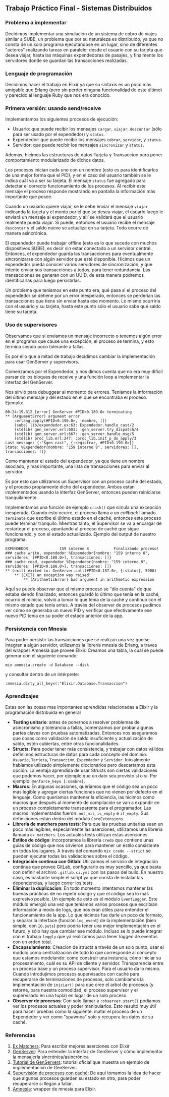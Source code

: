 ## Trabajo Práctico Final - Sistemas Distribuidos

### Problema a implementar

Decidimos implementar una simulación de un sistema de cobro de viajes similar a SUBE, un problema que por su naturaleza
es distribuido, ya que no consta de un solo programa ejecutándose en un lugar, sino de diferentes "actores" realizando
tareas en paralelo: desde el usuario con su tarjeta que desea viajar, hasta las máquinas expendedoras de pasajes, y
finalmente los servidores donde se guardan las transacciones realizadas.

### Lenguaje de programación

Decidimos hacer el trabajo en Elixir ya que su sintaxis es un poco más amigable que Erlang (pero sin perder ninguna
funcionalidad de este último) y parecido al lenguaje Ruby que nos era conocido.

### Primera versión: usando send/receive

Implementamos los siguientes procesos de ejecución:

* Usuario: que puede recibir los mensajes `cargar`, `viajar`, `descontar` (sólo para ser usado por el expendedor) y `status`.
* Expendedor: que puede recibir los mensajes `cobrar`, `servidor`, y `status`.
* Servidor: que puede recibir los mensajes `sincronizar` y `status`.

Además, hicimos las estructuras de datos Tarjeta y Transaccion para poner comportamiento modularizado de dichos datos.

Los procesos inician cada uno con un nombre (esto es para identificarlos de una mejor forma que el PID), y en el caso del
usuario también se le indica cuál va a ser su tarjeta. El mensaje `status` fue agregado para detectar el correcto
funcionamiento de los procesos. Al recibir este mensaje el proceso responde mostrando en pantalla la información más
importante que posee.

Cuando un usuario quiere viajar, se le debe enviar el mensaje `viajar` indicando la tarjeta y el monto por el que se
desea viajar, el usuario luego le enviará un mensaje al expendedor, y allí se validará que el usuario realmente pueda
viajar. Si puede, entonces el usuario recibe el mensaje `descontar` y el saldo nuevo se actualiza en su tarjeta. Todo
ocurre de manera asincrónica.

El expendedor puede trabajar offline (esto es lo que sucede con muchos dispositivos SUBE), es decir sin estar conectado
a un servidor central. Entonces, el expendedor guarda las transacciones para eventualmente sincronizarse con algún
servidor que esté disponible. Hicimos que un expendedor pueda conocer varios servidores de sincronización, y que intente
enviar sus transacciones a todos, para tener redundancia. Las transacciones se generan con un UUID, de esta manera
podremos identificarlas para luego persistirlas. 

Un problema que teníamos en este punto era, qué pasa si el proceso del expendedor se detiene por un error inesperado,
entonces se perderían las transacciones que tiene sin enviar hasta ese momento. Lo mismo ocurriría con el usuario y su
tarjeta, hasta este punto sólo el usuario sabe qué saldo tiene su tarjeta.   

### Uso de supervisores

Observamos que si enviamos un mensaje incorrecto o tenemos algún error en el programa que cause una excepción, el proceso
se termina, y esto termina siendo poco tolerante a fallas.

Es por ello que a mitad de trabajo decidimos cambiar la implementación para usar GenServer y supervisors.

Comenzamos por el Expendedor, y nos dimos cuenta que no era muy difícil parsar de los bloques de receive y una función loop
a implementar la interfaz del GenServer.

Nos sirvió para debuggear al momento de errores. Teníamos la información del último mensaje y del estado en el que se
encontraba el proceso. Ejemplo:

```
00:24:19.312 [error] GenServer #PID<0.189.0> terminating
** (ArgumentError) argument error
    :erlang.apply(#PID<0.190.0>, :nombre, [])
    (sube) lib/expendedor.ex:63: Expendedor.handle_cast/2
    (stdlib) gen_server.erl:601: :gen_server.try_dispatch/4
    (stdlib) gen_server.erl:667: :gen_server.handle_msg/5
    (stdlib) proc_lib.erl:247: :proc_lib.init_p_do_apply/3
Last message: {:"$gen_cast", {:registrar, #PID<0.190.0>}}
State: %Expendedor{nombre: "159 interno 8", servidores: [], transacciones: []}
``` 

Como mantener el estado del expendedor, ya que tiene un nombre asociado, y mas importante, una lista de transacciones
para enviar al servidor.

Es por esto que utilizamos un Supervisor con un proceso caché del estado, y el proceso propiamente dicho del expendedor.
Ambos estan implementados usando la interfaz GenServer, entonces pueden reiniciarse tranquilamente.

Implementamos una función de ejemplo `crash()` que simula una excepción inesperada. Cuando esto ocurre, el proceso llama
a un _callback_ llamado `terminate` que escribe el último estado en el caché, entonces este proceso puede terminar
tranquilo. Mientras tanto, el Supervisor se va a encargar de restartear el proceso, apuntando al proceso de caché que
sigue funcionando, y con el estado actualizado. Ejemplo del output de nuestro programa:

```
EXPENDEDOR              159 interno 8           Finalizando proceso!
### cache write, expendedor %Expendedor{nombre: "159 interno 8", servidores: [#PID<0.188.0>], transacciones: []}
### cache read, expendedor %Expendedor{nombre: "159 interno 8", servidores: [#PID<0.188.0>], transacciones: []}
** (exit) exited in: GenServer.call(#PID<0.187.0>, {:status}, 5000)
    ** (EXIT) an exception was raised:
        ** (ArithmeticError) bad argument in arithmetic expression
```

Aquí se puede observar que el mismo proceso se "dio cuenta" de que estaba siendo finalizado, entonces guardó lo último
que tenía en la caché, ocurrió el reinicio, volvió a tomar lo que tenía de la caché y continuó con el mismo estado que
tenía antes. A través del observer de procesos pudimos ver cómo se generaba un nuevo PID y verificar que efectivamente
ese nuevo PID tenía en su poder el estado anterior de la app.

### Persistencia con Mnesia

Para poder persistir las transacciones que se realizan una vez que se integran a algún servidor, utilizamos la librería
mnesia de Erlang, a traves del wrapper Amnesia que provee Elixir. Creamos una tabla, la cual se puede generar con el
siguiente comando:

`mix amnesia.create -d Database --disk`

y consultar dentro de un intérprete:

`:mnesia.dirty_all_keys(:"Elixir.Database.Transaccion")`

### Aprendizajes

Estas son las cosas mas importantes aprendidas relacionadas a Elixir y la programación distribuida en general

* **Testing unitario**: antes de ponernos a resolver problemas de asincronismo y tolerancia a fallas, comenzamos por probar
algunas partes claves con pruebas automatizadas. Entonces nos aseguramos que cosas como validación de saldo insuficiente
y actualización de saldo, estén cubiertas, entre otras funcionalidades.
* **Structs**: Para poder tener más consistencia, y trabajar con datos válidos definimos estructuras de datos para cada
concepto del dominio: `Usuario`, `Tarjeta`, `Transaccion`, `Expendedor` y `Servidor`. Inicialmente habíamos utilizado
simplemente diccionarios pero descartamos esta opción. La ventaja aprendida de usar Structs son ciertas validaciones que
podemos hacer, por ejemplo que un dato sea provisto sí o sí. Por ejemplo: `@enforce_keys [:nombre]`. 
* **Macros**: En algunas ocasiones, queríamos que el código sea un poco más legible y agregar ciertas funciones que no
vienen por defecto en el lenguaje. Como queríamos mantener la eficiencia, las hicimos como macros que después al momento
de compilación se van a expandir en un proceso completamente transparente para el programador. Las macros implementadas
fueron: `not_nil`, `is_empty` e `if_empty`. Sus definiciones están dentro del módulo `CoreExtensions`.
* **Librería de matchers para tests**: Para que las pruebas unitarias sean un poco más legibles, especialmente las
aserciones, utilizamos una librería llamada `ex_matchers`. Los actuales tests utilizan estas aserciones.
* **Estilos de código**: Incorporamos la librería `credo` que contiene unas guías de código que nos sirvieron para
mantener un estilo consistente en todos los lugares. A través del comando `mix credo --strict` se pueden ejecutar todas
las validaciones sobre el código. 
* **Integración continua con Gitlab**: Utilizamos el servicio de integración continua que provee GitLab, configurarlo es
muy sencillo, ya que basta con definir el archivo `.gitlab.ci.yml` con los pasos del build. En nuestro caso, es bastante
simple el script ya que consta de instalar las dependencias, y luego correr los tests.
* **Eliminar la duplicacion**: En todo momento intentamos mantener las buenas prácticas de no repetir código y que el
código sea lo más expresivo posible. Un ejemplo de esto es el módulo `EventLogger`. Este módulo emergió una vez que
teníamos varios procesos que escribían información a modo de logs, que nos eran útiles para entender el funcionamiento
de la app. Lo que hicimos fue darle un poco de formato, y separar la interface (función `log_event`) de la implementación
(bien simple, con `IO.puts`) pero podría tener una mejor implementación en el futuro, y sólo hay que cambiar ese módulo.
Incluso se lo puede integrar con el trabajo `loggly` que ya realizamos para tener loggeo de eventos con un orden total.
* **Encapsulamiento**: Creacion de structs a través de un solo punto, usar el módulo como centralización de todo lo
que corresponde al concepto que estamos modelando: como construir una instancia, cómo iniciar su procesamiento, cuál es
su API de cliente y servidor. Transparencia entre un proceso base y un proceso supervisor. Para el usuario da lo mismo.
Cuando introdujimos procesos supervisados con caché para recuperarse de terminaciones de procesos, solo cambiamos la
implementación de `iniciar()` para que cree el arbol de procesos (y retorne, para nuestra comodidad, el proceso
supervisor y el supervisado en una tupla) en lugar de un solo proceso. 
* **Observer de procesos**: Con solo llamar a `:observer.start()` podíamos ver los procesos actuales y poder
manipularlos. Esto resultó muy útil para hacer pruebas como la siguiente: matar el proceso de un Expendedor y ver como
"spawnea" solo y recupera los datos de su caché.

### Referencias

1. [Ex Matchers](https://github.com/10Pines/ex_matchers): Para escribir mejores aserciones con Elixir
2. [GenServer](https://hexdocs.pm/elixir/GenServer.html): Para entender la interfaz de GenServer y cómo implementar la
mensajería sincrónica/asincrónica
3. [Tutorial de GenServers](https://elixir-lang.org/getting-started/mix-otp/genserver.html): tutorial oficial que
muestra un ejemplo de implementación de GenServer.
4. [Supervisión de procesos con caché](https://medium.com/blackode/how-to-retrieve-genserver-state-after-termination-the-practical-guide-1bafcff780bb):
De aquí tomamos la idea de hacer que algunos procesos guarden su estado en otro, para poder recuperarse si llegan a
fallar.
5. [Amnesia](https://github.com/meh/amnesia): wrapper de mnesia para Elixir.